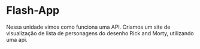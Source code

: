 # Flash-App

Nessa unidade vimos como funciona uma API. 
Criamos um site de visualização de lista de personagens do desenho Rick and Morty, utilizando uma api.